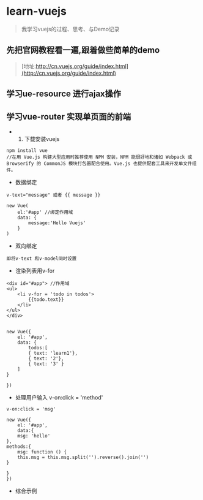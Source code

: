 # learn-vuejs
> 我学习vuejs的过程、思考、与Demo记录

## 先把官网教程看一遍,跟着做些简单的demo
> [地址:http://cn.vuejs.org/guide/index.html](http://cn.vuejs.org/guide/index.html)

## 学习ue-resource 进行ajax操作

## 学习vue-router 实现单页面的前端

* 1. 下载安装vuejs
```
npm install vue
//在用 Vue.js 构建大型应用时推荐使用 NPM 安装，NPM 能很好地和诸如 Webpack 或 Browserify 的 CommonJS 模块打包器配合使用。Vue.js 也提供配套工具来开发单文件组件。

```

* 数据绑定
```
v-text="message" 或者 {{ message }}

new Vue(
    el:'#app' //绑定作用域
    data: {
        message:'Hello Vuejs'
    }
)

```

* 双向绑定
```
即将v-text 和v-model同时设置
```

* 渲染列表用v-for
```
<div id="#app"> //作用域
<ul>
    <li v-for = 'todo in todos'>
        {{todo.text}}
    </li>
</ul>
</div>


new Vue({
    el: '#app',
    data: {
        todos:[
        { text: 'learn1'},
        { text: '2'},
        { text: '3' }
    ]
}

})

```

* 处理用户输入 v-on:click = 'method'
```
v-on:click = 'msg'

new Vue({
    el: '#app',
    data:{
    msg: 'hello'
},
methods:{
    msg: function () {
    this.msg = this.msg.split('').reverse().join('')
}

}
})
```

* 综合示例
<div id = "app">
